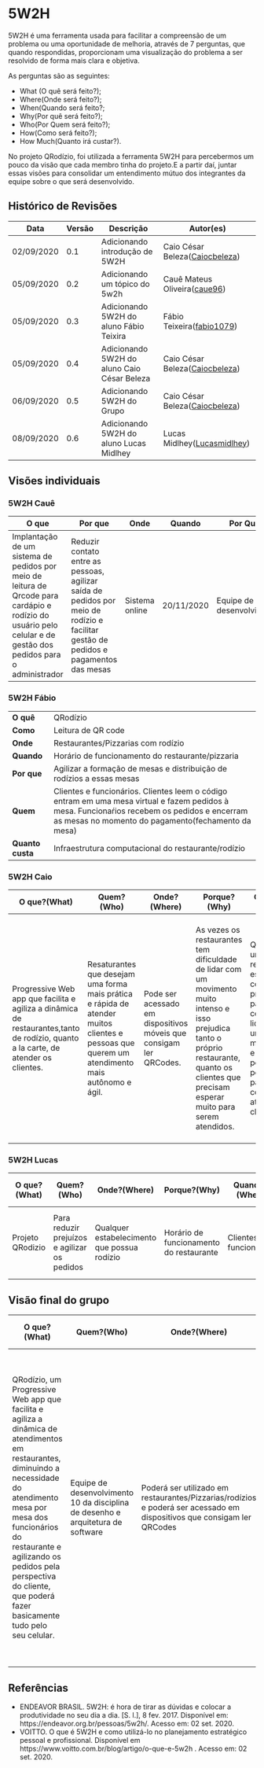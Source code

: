 
# 5W2H



<p>5W2H é uma ferramenta usada para facilitar a compreensão de um problema ou uma oportunidade de melhoria, através de 7 perguntas, que quando respondidas, proporcionam uma visualização do problema a ser resolvido de forma mais clara e objetiva.<br>

As perguntas são as seguintes:<br>

<ul>

<li> What (O quê será feito?);</li>

<li> Where(Onde será feito?);</li>

<li> When(Quando será feito?;</li>

<li> Why(Por quê será feito?);</li>

<li> Who(Por Quem será feito?);</li>

<li> How(Como será feito?);</li>

<li> How Much(Quanto irá custar?).</li>

</ul>

</p>



<p>

No projeto QRodízio, foi utilizada a ferramenta 5W2H para percebermos um pouco da visão que cada membro tinha do projeto.E a partir daí, juntar essas visões para consolidar um entendimento mútuo dos integrantes da equipe sobre o que será desenvolvido.

</p>



## Histórico de Revisões

<table>
<thead>
<tr>
<th>Data</th>
<th>Versão</th>
<th>Descrição</th>
<th>Autor(es)</th>
</tr>
</thead>
<tbody>
<tr>
<td>02/09/2020</td>
<td>0.1</td>
<td>Adicionando introdução de 5W2H</td>
<td>
Caio César Beleza(<a  target="blank"  href="https://github.com/Caiocbeleza">Caiocbeleza</a>)
</td>
</tr>
<tr>
<td>05/09/2020</td>
<td>0.2</td>
<td>Adicionando um tópico do 5w2h</td>
<td>
Cauê Mateus Oliveira(<a  target="blank"  href="https://github.com/caue96">caue96</a>)
</td>
</tr>
<tr>
<td>05/09/2020</td>
<td>0.3</td>
<td>Adicionando 5W2H do aluno Fábio Teixira</td>
<td>
Fábio Teixeira(<a  target="blank"  href="https://github.com/fabio1079">fabio1079</a>)
</td>
</tr>
<tr>
<td>05/09/2020</td>
<td>0.4</td>
<td>Adicionando 5W2H do aluno Caio César Beleza</td>
<td>
Caio César Beleza(<a  target="blank"  href="https://github.com/Caiocbeleza">Caiocbeleza</a>)
</td>
</tr>
<tr>
<td>06/09/2020</td>
<td>0.5</td>
<td>Adicionando 5W2H do Grupo</td>
<td>
Caio César Beleza(<a  target="blank"  href="https://github.com/Caiocbeleza">Caiocbeleza</a>)
</td>
<tr>
<td>08/09/2020</td>
<td>0.6</td>
<td>Adicionando 5W2H do aluno Lucas Midlhey</td>
<td>
Lucas Midlhey(<a  target="blank"  href="https://github.com/lucasmidlhey">Lucasmidlhey</a>)
</td>
</tr>
</tr>
</tbody>
</table>



## Visões individuais



### 5W2H Cauê



| O que | Por que | Onde | Quando | Por Quem | Como | Quanto |
| ----- | ------- | ---- | ------ | -------- | ---- | ------ |
| Implantação de um sistema de pedidos por meio de leitura de Qrcode para cardápio e rodízio do usuário pelo celular e de gestão dos pedidos para o administrador | Reduzir contato entre as pessoas, agilizar saída de pedidos por meio de rodízio e facilitar gestão de pedidos e pagamentos das mesas | Sistema online | 20/11/2020 | Equipe de desenvolvimento | Desenvolvimento pela equipe 10 da matéria de Desenho e Arquitetura de Software | Custos descritos no TAP |



### 5W2H Fábio

<table>
<tr>
<td><strong>O quê</strong></td>
<td>QRodízio</td>
</tr>
<tr>
<td><strong>Como</strong></td>
<td>Leitura de QR code</td>
</tr>
<tr>
<td><strong>Onde</strong></td>
<td>Restaurantes/Pizzarias com rodízio</td>
</tr>
<tr>
<td><strong>Quando</strong></td>
<td>Horário de funcionamento do restaurante/pizzaria</td>
</tr>
<tr>
<td><strong>Por que</strong></td>
<td>Agilizar a formação de mesas e distribuição de rodízios a essas mesas</td>
</tr>
<tr>
<td><strong>Quem</strong></td>
<td>Clientes e funcionários. Clientes leem o código entram em uma mesa virtual e fazem pedidos à mesa. Funcionaŕios recebem os pedidos e encerram as mesas no momento do pagamento(fechamento da mesa)</td>
</tr>
<tr>
<td><strong>Quanto custa</strong></td>
<td>Infraestrutura computacional do restaurante/rodízio</td>
</tr>
</table>

### 5W2H Caio

|O que?(What)|Quem?(Who)|Onde?(Where)|Porque?(Why)|Quando?(When)|Como?(How)|Quanto?(How Much)|
|----|----|----|----|----|----|----|
|Progressive Web app que facilita e agiliza a dinâmica de restaurantes,tanto de rodízio, quanto a la carte, de atender os clientes.|Resaturantes que desejam uma forma mais prática e rápida de atender muitos clientes e pessoas que querem um atendimento mais autônomo e ágil.|Pode ser acessado em dispositivos móveis que consigam ler QRCodes.|As vezes os restaurantes tem dificuldade de lidar com um movimento muito intenso e isso prejudica tanto o próprio restaurante, quanto os clientes que precisam esperar muito para serem atendidos.|Quando um restaurante estiver com problemas para conseguir lidar com um grande movimento e com pouco pessoal para conseguir atender os clientes. |A plataforma permitirá o cliente fazer pedidos sem a necessidade de chamar garçons, além de permitir ver o cardápio a qualquer hora, fazer o pagamento online, basicamente fazer toda a dinâmica de uma refeição em restaurante pelo aplicativo.|O valor terá de ser acordado com os restaurantes interessados.|

  ### 5W2H Lucas
|O que?(What)|Quem?(Who)|Onde?(Where)|Porque?(Why)|Quando?(When)|Como?(How)|Quanto?(How Much)|
|----|----|----|----|----|----|----|
|Projeto QRodizio|Para reduzir prejuízos e agilizar os pedidos|Qualquer estabelecimento que possua rodízio|Horário de funcionamento do restaurante|Clientes e funcionários|Aplicativo web para automatizar pedidos em rodízio através de QR code|Valor da produção do produto e adequação do restaurante|

## Visão final do grupo


|O que?(What)|Quem?(Who)|Onde?(Where)|Porque?(Why)|Quando?(When)|Como?(How)|Quanto?(How Much)|
|----|----|----|----|----|----|----|
|QRodízio, um Progressive Web app que facilita e agiliza a dinâmica de atendimentos em restaurantes, diminuindo a necessidade do atendimento mesa por mesa dos funcionários do restaurante e agilizando os pedidos pela perspectiva do cliente, que poderá fazer basicamente tudo pelo seu celular.|Equipe de desenvolvimento 10 da disciplina de desenho e arquitetura de software|Poderá ser utilizado em restaurantes/Pizzarias/rodízios e poderá ser acessado em dispositivos que consigam ler QRCodes|Para agilizar o atendimento em restaurantes e facilitar a gestão de pedidos e pagamentos, além de reduzir o contato desnecessário entre as pessoas.|No 1º semestre de 2020 da Universidade de Brasília(UnB)|O cliente poderá ler o QRCode de sua mesa, assim sendo redirecionado para o sistema QRodízio, onde poderá fazer basicamente toda a dinânimca de uma refeição em restaurante com funcionalidades como: ver o cardápio, fazer seus pedidos, pagar sua conta e chamar um garçom. E os funcionários e admnistradores do restaurante poderão gerenciar as mesas , os pedidos e os pagamentos pelo sistema.|Custos descritos no [TAP](/termo_de_abertura.md) |



## Referências



<ul>

<li>ENDEAVOR BRASIL. 5W2H: é hora de tirar as dúvidas e colocar a produtividade no seu dia a dia. [S. l.], 8 fev. 2017. Disponível em: https://endeavor.org.br/pessoas/5w2h/. Acesso em: 02 set. 2020.</li>



<li>VOITTO. O que é 5W2H e como utilizá-lo no planejamento estratégico pessoal e profissional. Disponível em https://www.voitto.com.br/blog/artigo/o-que-e-5w2h . Acesso em: 02 set. 2020.</li>

</ul>
